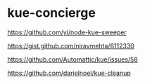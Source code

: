# kue-concierge


https://github.com/yi/node-kue-sweeper

https://gist.github.com/niravmehta/6112330

https://github.com/Automattic/kue/issues/58

https://github.com/darielnoel/kue-cleanup
